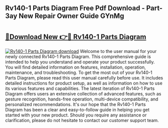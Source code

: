 ## Rv140-1 Parts Diagram Free Pdf Download - Part-3ay New Repair Owner Guide GYnMg

# <h2><a href="http://dfhn713.blite.top/?on=Rv140-1+Parts+Diagram">🔗Download New 👉🔴 Rv140-1 Parts Diagram</a></h2>

[![Rv140-1 Parts Diagram download](https://i.imgur.com/lujVjoI.png)](http://dfhn713.blite.top/?on=Rv140-1+Parts+Diagram)
Welcome to the user manual for your newly connected Rv140-1 Parts Diagram. This comprehensive guide is intended to help you understand and operate your product successfully. You will find detailed information on features, installation, operation, maintenance, and troubleshooting. To get the most out of your Rv140-1 Parts Diagram, please read this user manual carefully before use. It includes detailed instructions for product setup, as well as information on how to use its various features and capabilities. The latest iteration of Rv140-1 Parts Diagram offers users an extensive collection of advanced features, such as gesture recognition, hands-free operation, multi-device compatibility, and personalized recommendations. It's our hope that the Rv140-1 Parts Diagram has been a clear and easy-to-follow guide in helping you get started with your new product. Should you require any assistance or clarification, please do not hesitate to contact our customer support team.
